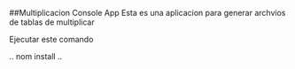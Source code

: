 ##Multiplicacion Console App
Esta es una aplicacion para generar archvios de tablas de multiplicar

Ejecutar este comando 

..
nom install
..